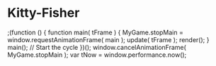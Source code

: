 # Kitty-Fisher
<!DOCTYPE html>
<html>
;(function () {
  function main( tFrame ) {
    MyGame.stopMain = window.requestAnimationFrame( main );    
    update( tFrame ); 
    render();
  }  
  main(); // Start the cycle
})();
window.cancelAnimationFrame( MyGame.stopMain );
var tNow = window.performance.now();
</html>
